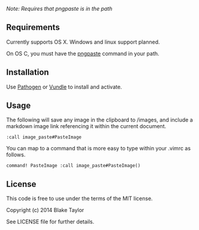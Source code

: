 *Note: Requires that pngpaste is in the path*

## Requirements

Currently supports OS X. Windows and linux support planned.

On OS C, you must have the [pngpaste][1] command in your path.

## Installation

Use [Pathogen][2] or [Vundle][3] to install and activate.

## Usage

The following will save any image in the clipboard to /images, and include a
markdown image link referencing it within the current document.

    :call image_paste#PasteImage

You can map to a command that is more easy to type within your .vimrc as follows.

    command! PasteImage :call image_paste#PasteImage()

## License

This code is free to use under the terms of the MIT license.

Copyright (c) 2014 Blake Taylor

See LICENSE file for further details.

[1]: https://github.com/jcsalterego/pngpaste
[2]: https://github.com/tpope/vim-pathogen
[3]: https://github.com/gmarik/vundle

